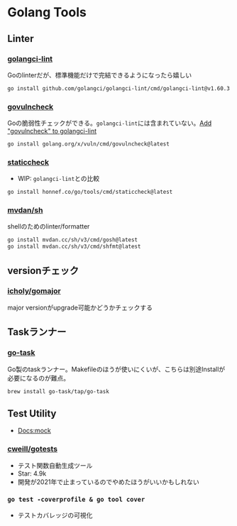 # Golang Tools

## Linter

### [golangci-lint](https://github.com/golangci/golangci-lint)

Goのlinterだが、標準機能だけで完結できるようになったら嬉しい

```sh
go install github.com/golangci/golangci-lint/cmd/golangci-lint@v1.60.3
```

### [govulncheck](https://pkg.go.dev/golang.org/x/vuln/cmd/govulncheck)

Goの脆弱性チェックができる。`golangci-lint`には含まれていない。[Add "govulncheck" to golangci-lint](https://github.com/golangci/golangci-lint/issues/4623)

```sh
go install golang.org/x/vuln/cmd/govulncheck@latest
```

### [staticcheck](https://staticcheck.dev/)

- WIP: `golangci-lint`との比較

```sh
go install honnef.co/go/tools/cmd/staticcheck@latest
```

### [mvdan/sh](https://github.com/mvdan/sh)

shellのためのlinter/formatter

```sh
go install mvdan.cc/sh/v3/cmd/gosh@latest
go install mvdan.cc/sh/v3/cmd/shfmt@latest
```

## versionチェック

### [icholy/gomajor](https://github.com/icholy/gomajor)

major versionがupgrade可能かどうかチェックする

## Taskランナー

### [go-task](https://taskfile.dev/)

Go製のtaskランナー。Makefileのほうが使いにくいが、こちらは別途Installが必要になるのが難点。

```sh
brew install go-task/tap/go-task
```

## Test Utility

- [Docs:mock](./mock.md)

### [cweill/gotests](https://github.com/cweill/gotests)

- テスト関数自動生成ツール
- Star: 4.9k
- 開発が2021年で止まっているのでやめたほうがいいかもしれない

### `go test -coverprofile & go tool cover`

- テストカバレッジの可視化
